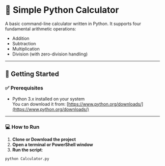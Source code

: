 # 🧮 Simple Python Calculator

A basic command-line calculator written in Python. It supports four fundamental arithmetic operations:

- Addition
- Subtraction
- Multiplication
- Division (with zero-division handling)

---

## 🚀 Getting Started

### ✅ Prerequisites

- Python 3.x installed on your system  
  You can download it from: [https://www.python.org/downloads/](https://www.python.org/downloads/)

---

### 💻 How to Run

1. **Clone or Download the project**  
2. **Open a terminal or PowerShell window**
3. **Run the script**:

```bash
python Calculator.py
